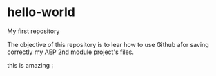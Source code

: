 # hello-world
My first repository

The objective of this repository is to lear how to use Github afor
saving correctly my AEP 2nd module project's files.

this is amazing ¡
